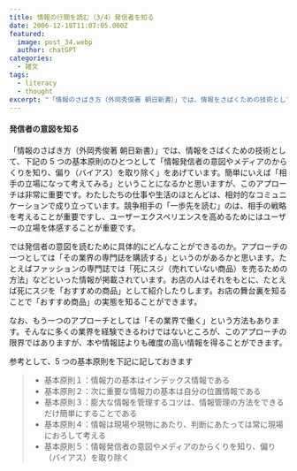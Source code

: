 ```yaml
---
title: 情報の行間を読む（3/4）発信者を知る
date: 2006-12-18T11:07:05.000Z
featured:
  image: post_34.webp
  author: chatGPT
categories:
  - 雑文
tags:
  - literacy
  - thought
excerpt: "「情報のさばき方（外岡秀俊著 朝日新書）」では、情報をさばくための技術として、下記の5つの基本原則のひとつとして「情報発信者の意図やメディアのからくりを知り、偏り（バイアス）を取り除く」をあげています。簡単にいえば「相手の立場になって考えてみる」ということになるかと思いますが、このアプローチは非常に重要です。"
---
```


#### 発信者の意図を知る

「情報のさばき方（外岡秀俊著 朝日新書）」では、情報をさばくための技術として、下記の 5 つの基本原則のひとつとして「情報発信者の意図やメディアのからくりを知り、偏り（バイアス）を取り除く」をあげています。簡単にいえば「相手の立場になって考えてみる」ということになるかと思いますが、このアプローチは非常に重要です。わたしたちの仕事や生活のほとんどは、相対的なコミュニケーションで成り立っています。競争相手の「一歩先を読む」のは、相手の戦略を考えることが重要ですし、ユーザーエクスペリエンスを高めるためにはユーザーの立場を体感することが重要です。

では発信者の意図を読むために具体的にどんなことができるのか。アプローチの一つとしては「その業界の専門誌を購読する」というのがあるかと思います。たとえばファッションの専門誌では「死にスジ（売れていない商品）を売るための方法」などといった情報が掲載されています。お店の人はそれをもとに、たとえば死にスジを「おすすめの商品」として紹介したりします。お店の舞台裏を知ることで「おすすめ商品」の実態を知ることができます。

なお、もう一つのアプローチとしては「その業界で働く」という方法もあります。そんなに多くの業界を経験できるわけではないところが、このアプローチの限界ではありますが、本や情報誌よりも確度の高い情報を得ることができます。

参考として、5 つの基本原則を下記に記しておきます

> - 基本原則１：情報力の基本はインデックス情報である
> - 基本原則２：次に重要な情報力の基本は自分の位置情報である
> - 基本原則３：膨大な情報を管理するコツは、情報管理の方法をできるだけ簡単にすることである
> - 基本原則４：情報は現場や現物にあたり、判断にあたっては常に現場におろして考える
> - 基本原則５：情報発信者の意図やメディアのからくりを知り、偏り（バイアス）を取り除く
